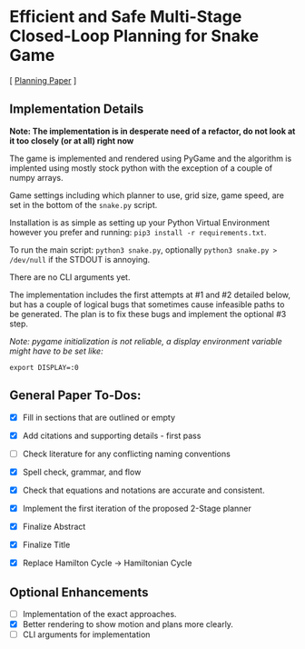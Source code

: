 # Efficient and Safe Multi-Stage Closed-Loop Planning for Snake Game

[ [Planning Paper](./manuscript.pdf) ]

## Implementation Details

**Note: The implementation is in desperate need of a refactor, do not look at it too closely (or at all) right now**

The game is implemented and rendered using PyGame and the algorithm is implented using mostly stock python with the exception of a couple of numpy arrays.

Game settings including which planner to use, grid size, game speed, are set in the bottom of the `snake.py` script.


Installation is as simple as setting up your Python Virtual Environment however you prefer and running: `pip3 install -r requirements.txt`.


To run the main script: `python3 snake.py`, optionally `python3 snake.py > /dev/null` if the STDOUT is annoying.

There are no CLI arguments yet.


The implementation includes the first attempts at #1 and #2 detailed below, but has a couple of logical bugs that sometimes cause infeasible paths to be generated. The plan is to fix these bugs and implement the optional #3 step.
  

*Note: pygame initialization is not reliable, a display environment variable might have to be set like:*

`export DISPLAY=:0`

## General Paper To-Dos:

- [X] Fill in sections that are outlined or empty
- [x] Add citations and supporting details - first pass
- [ ] Check literature for any conflicting naming conventions
- [X] Spell check, grammar, and flow
- [X] Check that equations and notations are accurate and consistent.
- [x] Implement the first iteration of the proposed 2-Stage planner
- [X] Finalize Abstract
- [X] Finalize Title
- [X] Replace Hamilton Cycle -> Hamiltonian Cycle

  
## Optional Enhancements

- [ ] Implementation of the exact approaches.
- [x] Better rendering to show motion and plans more clearly.
- [ ] CLI arguments for implementation

